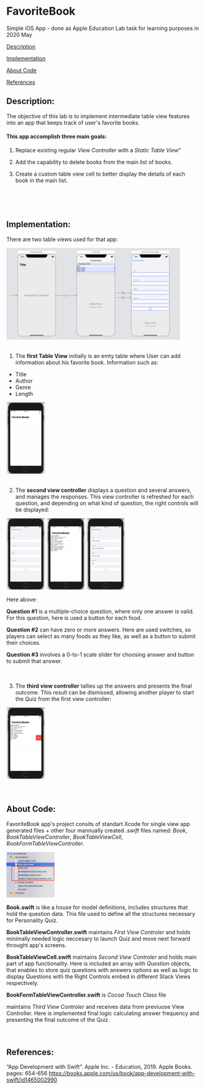 # FavoriteBook
Simple iOS App - done as Apple Education Lab task for learning purposes in 2020 May

[Description](#description)

[Implementation](#implementation)

[About Code](#about-code)

[References](#references)

## Description:
The objective of this lab is to implement intermediate table view features into an app that keeps track of user's favorite books.

#### This app accomplish three main goals:
  1. Replace existing regular _View Controller_ with a _Static Table View_”
  
  2. Add the capability to delete books from the main list of books.
  
  3. Create a custom table view cell to better display the details of each book in the main list.
<br>
<br>
<br>
  
## Implementation: 
There are two table views used for that app:

<img src="/FavoriteBook-screens/tableViews.png" width="90%">
<br>
<br>

1. The __first Table View__ initially is an emty table where User can add information about his favorite book. Information such as:
  * Title
  * Author
  * Genre
  * Length
<img src="/FavoriteBook-screens/screen01.png" width="20%"> 
<br>
<br>

2. The __second view controller__ displays a question and several answers, and manages the responses. This view controller is refreshed for each question, and depending on what kind of question, the right controls will be displayed:

<img src="/FavoriteBook-screens/screen02.png" width="20%"> <img src="/FavoriteBook-screens/screen03.png" width="20%"> <img src="/FavoriteBook-screens/screen04.png" width="20%">

Here above:

   __Question #1__ is a multiple-choice question, where only one answer is valid.
    For this question, here is used a button for each food.
   
   __Question #2__ can have zero or more answers. Here are used switches, so players can select as many foods as they like, as well as a button to submit their choices.
   
   __Question #3__ involves a 0-to-1 scale slider for choosing answer and button to submit that answer.
<br>   
<br>

3. The __third view controller__ tallies up the answers and presents the final outcome. This result can be dismissed, allowing another player to start the Quiz from the first view controller:

<img src="/FavoriteBook-screens/screen05.png" width="20%">
<br>   
<br>
<br>

## About Code:
FavoriteBook app's project consits of standart Xcode for single view app generated files + other four mannually created _.swift_ files named: _Book_, _BookTableViewController_, _BookTableViewCell_, _BookFormTableViewController_. 

<img src="/FavoriteBook-screens/code-files.png" width="25%">

__Book.swift__ is like a house for model definitions, includes structures that hold the question data. This file used to define all the structures necessary for Personality Quiz.

__BookTableViewController.swift__ maintains _First View Controler_ and holds minimally needed logic neccesary to launch Quiz and move next forward throught app's screens. 

__BookTableViewCell.swift__ maintains _Second View Controler_ and holds main part of app functionality. Here is included an array with _Question_ objects, that enables to store quiz questions with answers options as well as logic to display Questions with the Right Controls embed in different Stack Views respectively. 

__BookFormTableViewController.swift__ is _Cocoa Touch Class_ file





maintains _Third View Controler_ and receives data from previuose View Controller. Here is implemented final logic calculating answer frequency and presenting the final outcome of the Quiz.
<br>
<br>
<br>

## References:
“App Development with Swift”. Apple Inc. - Education, 2019. Apple Books. pages: 654-656
https://books.apple.com/us/book/app-development-with-swift/id1465002990
